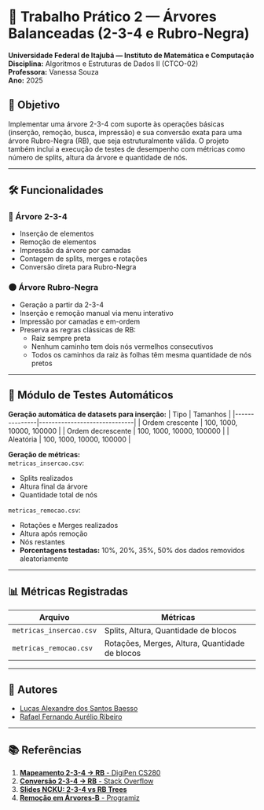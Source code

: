 # 🌳 Trabalho Prático 2 — Árvores Balanceadas (2-3-4 e Rubro-Negra)

**Universidade Federal de Itajubá — Instituto de Matemática e Computação**  
**Disciplina:** Algoritmos e Estruturas de Dados II (CTCO-02)  
**Professora:** Vanessa Souza  
**Ano:** 2025  

## 🧠 Objetivo
Implementar uma árvore 2-3-4 com suporte às operações básicas (inserção, remoção, busca, impressão) e sua conversão exata para uma árvore Rubro-Negra (RB), que seja estruturalmente válida. O projeto também inclui a execução de testes de desempenho com métricas como número de splits, altura da árvore e quantidade de nós.

---

## 🛠️ Funcionalidades

### 🌲 Árvore 2-3-4
- Inserção de elementos  
- Remoção de elementos  
- Impressão da árvore por camadas  
- Contagem de splits, merges e rotações  
- Conversão direta para Rubro-Negra

### 🌑 Árvore Rubro-Negra
- Geração a partir da 2-3-4  
- Inserção e remoção manual via menu interativo  
- Impressão por camadas e em-ordem  
- Preserva as regras clássicas de RB:
  - Raiz sempre preta
  - Nenhum caminho tem dois nós vermelhos consecutivos
  - Todos os caminhos da raiz às folhas têm mesma quantidade de nós pretos

---

## 🧲 Módulo de Testes Automáticos
**Geração automática de datasets para inserção:**
| Tipo          | Tamanhos                     |
|---------------|------------------------------|
| Ordem crescente | 100, 1000, 10000, 100000     |
| Ordem decrescente | 100, 1000, 10000, 100000  |
| Aleatória     | 100, 1000, 10000, 100000     |

**Geração de métricas:**  
`metricas_insercao.csv`:
- Splits realizados
- Altura final da árvore
- Quantidade total de nós  

`metricas_remocao.csv`:
- Rotações e Merges realizados
- Altura após remoção
- Nós restantes
- **Porcentagens testadas:** 10%, 20%, 35%, 50% dos dados removidos aleatoriamente

---

## 📊 Métricas Registradas
| Arquivo              | Métricas                          |
|----------------------|-----------------------------------|
| `metricas_insercao.csv` | Splits, Altura, Quantidade de blocos |
| `metricas_remocao.csv`  | Rotações, Merges, Altura, Quantidade de blocos |

---

## 👥 Autores
- [Lucas Alexandre dos Santos Baesso](https://github.com/01baesso)  
- [Rafael Fernando Aurélio Ribeiro](https>//github.com/rafaelfernando28)

---

## 📚 Referências
1. [**Mapeamento 2-3-4 → RB** - DigiPen CS280](https://pontus.digipen.edu/~mmead/www/Courses/CS280/Trees-Mapping2-3-4IntoRB.html)  
2. [**Conversão 2-3-4 → RB** - Stack Overflow](https://stackoverflow.com/questions/35955246/converting-a-2-3-4-tree-into-a-red-black-tree)  
3. [**Slides NCKU: 2-3-4 vs RB Trees**](https://smile.ee.ncku.edu.tw/old/Links/MTable/Course/DataStructure/2-3,2-3-4&red-blackTree_952.pdf)  
4. [**Remoção em Árvores-B** - Programiz](https://www.programiz.com/dsa/deletion-from-a-b-tree)
